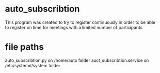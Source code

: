 # auto_subscribtion
This program was created to try to register continuously in order to be able to register on time for meetings with a limited number of participants.

# file paths
auto_subscribtion.py on /home/auto folder
auot_subscribtion.service on /etc/systemd/system folder
